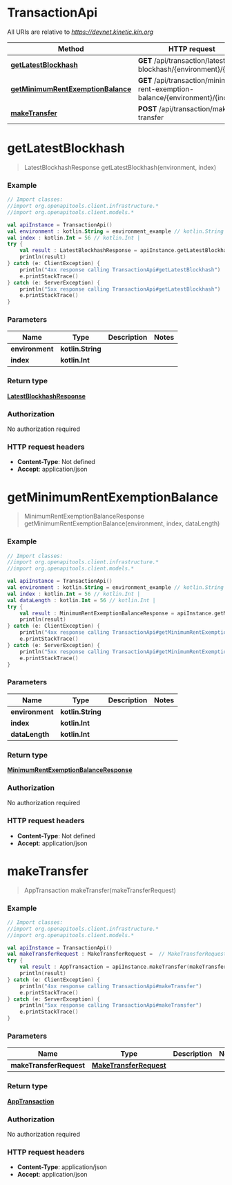 # TransactionApi

All URIs are relative to *https://devnet.kinetic.kin.org*

Method | HTTP request | Description
------------- | ------------- | -------------
[**getLatestBlockhash**](TransactionApi.md#getLatestBlockhash) | **GET** /api/transaction/latest-blockhash/{environment}/{index} | 
[**getMinimumRentExemptionBalance**](TransactionApi.md#getMinimumRentExemptionBalance) | **GET** /api/transaction/minimum-rent-exemption-balance/{environment}/{index} | 
[**makeTransfer**](TransactionApi.md#makeTransfer) | **POST** /api/transaction/make-transfer | 


<a name="getLatestBlockhash"></a>
# **getLatestBlockhash**
> LatestBlockhashResponse getLatestBlockhash(environment, index)



### Example
```kotlin
// Import classes:
//import org.openapitools.client.infrastructure.*
//import org.openapitools.client.models.*

val apiInstance = TransactionApi()
val environment : kotlin.String = environment_example // kotlin.String | 
val index : kotlin.Int = 56 // kotlin.Int | 
try {
    val result : LatestBlockhashResponse = apiInstance.getLatestBlockhash(environment, index)
    println(result)
} catch (e: ClientException) {
    println("4xx response calling TransactionApi#getLatestBlockhash")
    e.printStackTrace()
} catch (e: ServerException) {
    println("5xx response calling TransactionApi#getLatestBlockhash")
    e.printStackTrace()
}
```

### Parameters

Name | Type | Description  | Notes
------------- | ------------- | ------------- | -------------
 **environment** | **kotlin.String**|  |
 **index** | **kotlin.Int**|  |

### Return type

[**LatestBlockhashResponse**](LatestBlockhashResponse.md)

### Authorization

No authorization required

### HTTP request headers

 - **Content-Type**: Not defined
 - **Accept**: application/json

<a name="getMinimumRentExemptionBalance"></a>
# **getMinimumRentExemptionBalance**
> MinimumRentExemptionBalanceResponse getMinimumRentExemptionBalance(environment, index, dataLength)



### Example
```kotlin
// Import classes:
//import org.openapitools.client.infrastructure.*
//import org.openapitools.client.models.*

val apiInstance = TransactionApi()
val environment : kotlin.String = environment_example // kotlin.String | 
val index : kotlin.Int = 56 // kotlin.Int | 
val dataLength : kotlin.Int = 56 // kotlin.Int | 
try {
    val result : MinimumRentExemptionBalanceResponse = apiInstance.getMinimumRentExemptionBalance(environment, index, dataLength)
    println(result)
} catch (e: ClientException) {
    println("4xx response calling TransactionApi#getMinimumRentExemptionBalance")
    e.printStackTrace()
} catch (e: ServerException) {
    println("5xx response calling TransactionApi#getMinimumRentExemptionBalance")
    e.printStackTrace()
}
```

### Parameters

Name | Type | Description  | Notes
------------- | ------------- | ------------- | -------------
 **environment** | **kotlin.String**|  |
 **index** | **kotlin.Int**|  |
 **dataLength** | **kotlin.Int**|  |

### Return type

[**MinimumRentExemptionBalanceResponse**](MinimumRentExemptionBalanceResponse.md)

### Authorization

No authorization required

### HTTP request headers

 - **Content-Type**: Not defined
 - **Accept**: application/json

<a name="makeTransfer"></a>
# **makeTransfer**
> AppTransaction makeTransfer(makeTransferRequest)



### Example
```kotlin
// Import classes:
//import org.openapitools.client.infrastructure.*
//import org.openapitools.client.models.*

val apiInstance = TransactionApi()
val makeTransferRequest : MakeTransferRequest =  // MakeTransferRequest | 
try {
    val result : AppTransaction = apiInstance.makeTransfer(makeTransferRequest)
    println(result)
} catch (e: ClientException) {
    println("4xx response calling TransactionApi#makeTransfer")
    e.printStackTrace()
} catch (e: ServerException) {
    println("5xx response calling TransactionApi#makeTransfer")
    e.printStackTrace()
}
```

### Parameters

Name | Type | Description  | Notes
------------- | ------------- | ------------- | -------------
 **makeTransferRequest** | [**MakeTransferRequest**](MakeTransferRequest.md)|  |

### Return type

[**AppTransaction**](AppTransaction.md)

### Authorization

No authorization required

### HTTP request headers

 - **Content-Type**: application/json
 - **Accept**: application/json


